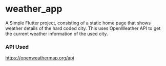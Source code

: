 # weather_app

A Simple Flutter project, consisting of a static home page that shows weather details of the hard coded city. This uses OpenWeather API to get the current weather information of the used city.

### API Used
https://openweathermap.org/api

